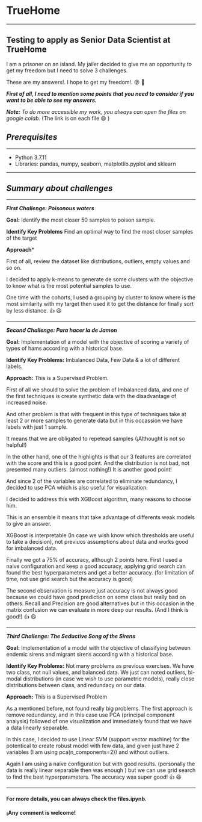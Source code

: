 # TrueHome
______________________________________________________________________________________________________________________________
## Testing to apply as Senior Data Scientist at TrueHome 

I am a prisoner on an island. My jailer decided to give me an opportunity to get my freedom but I need to solve 3 challenges.


These are my answers!. I hope to get my freedom!. :stuck_out_tongue_closed_eyes: :muscle:

__*First of all, I need to mention some points that you need to consider if you want to be able to see my answers.*__

__*Note:*__ *To do more accessible my work, you always can open the files on google colab.* (The link is on each file :smile: )

## __*Prerequisites*__
______________________________________________________________________________________________________________________________

<ul>
  <li> Python 3.7.11 </li>
  <li> Libraries: pandas, numpy, seaborn, matplotlib.pyplot and sklearn </li>
</ul>

______________________________________________________________________________________________________________________________
## __*Summary about challenges*__
______________________________________________________________________________________________________________________________

__*First Challenge: Poisonous waters*__


**Goal:** Identify the most closer 50 samples to poison sample.

**Identify Key Problems** Find an optimal way to find the most closer samples of the target

**Approach*** 


First of all, review the dataset like distributions, outliers, empty values and so on.


I decided to apply k-means to generate de some clusters with the objective to know what is the most potential samples to use. 


One time with the cohorts, I used a grouping by cluster to know where is the most similarity with my target then used it to get the distance for finally sort by less distance. :thumbsup: :satisfied:

______________________________________________________________________________________________________________________________
__*Second Challenge: Para hacer la de Jamon*__



**Goal:** Implementation of a model with the objective of scoring a variety of types of hams according with a historical base.

**Identify Key Problems:** Imbalanced Data, Few Data & a lot of different labels.

**Approach:** This is a Supervised Problem. 



First of all we should to solve the problem of Imbalanced data, and one of the first techniques is create synthetic data with the disadvantage of increased noise. 



And other problem is that with frequent in this type of techniques take at least 2 or more samples to generate data but in this occassion we have labels with just 1 sample. 



It means that we are obligated to repetead samples (¡Althought is not so helpful!)



In the other hand, one of the highlights is that our 3 features are correlated with the score and this is a good point. And the distribution is not bad, not presented many outliers. (almost nothing!) It is another good point!


And since 2 of the variables are correlated to eliminate redundancy, I decided to use PCA which is also useful for visualization.


I decided to address this with XGBoost algorithm, many reasons to choose him. 


This is an ensemble it means that take advantage of differents weak models to give an answer.

XGBoost is interpretable (In case we wish know which thresholds are useful to take a decision), not previuos assumptions about data and works good for imbalanced data.


Finally we got a 75% of accuracy, although 2 points here. First I used a naive configuration and keep a good accuracy, applying grid search can found the best hyperparameters and get a better accuracy. (for limitation of time, not use grid search but the accuracy is good)


The second observation is measure just accuracy is not always good because we could have good prediction on some class but really bad on others. Recall and Precision are good alternatives but in this occasion in the matrix confusion we can evaluate in more deep our results. (And I think is good!) :thumbsup: :satisfied:


______________________________________________________________________________________________________________________________
__*Third Challenge: The Seductive Song of the Sirens*__



**Goal:** Implementation of a model with the objective of classifying between endemic sirens and migrant sirens according with a historical base.

**Identify Key Problems:** Not many problems as previous exercises. We have two class, not null values, and balanced data. We just can noted outliers, bi-modal distributions (in case we wish to use parametric models), really close distributions between class, and redundacy on our data.

**Approach:** This is a Supervised Problem


As a mentioned before, not found really big problems. The first approach is remove redundancy, and in this case use PCA (principal component analysis) followed of one visualization and immediately found that we have a data linearly separable.


In this case, I decided to use Linear SVM (support vector machine) for the potentical to create robust model with few data, and given just have 2 variables (I am using pca(n_components=2)) and without outliers. 


Again I am using a naive configuration but with good results. (personally the data is really linear separable then was enough ) but we can use grid search to find the best hyperparameters. The accuracy was super good! :thumbsup: :satisfied:
______________________________________________________________________________________________________________________________

#### For more details, you can always check the files.ipynb.
#### ¡Any comment is welcome!



